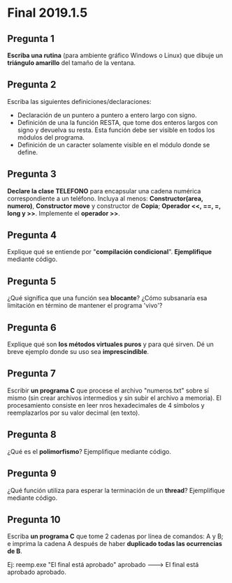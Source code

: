 # Final 2019.1.5

## Pregunta 1

**Escriba una rutina** (para ambiente gráfico Windows o Linux) que dibuje un **triángulo amarillo** del tamaño de la ventana.

## Pregunta 2

Escriba las siguientes definiciones/declaraciones:

- Declaración de un puntero a puntero a entero largo con signo.
- Definición de una la función RESTA, que tome dos enteros largos con signo y devuelva su resta. Esta función debe ser visible en todos los módulos del programa.
- Definición de un caracter solamente visible en el módulo donde se define.

## Pregunta 3

**Declare la clase TELEFONO** para encapsular una cadena numérica correspondiente a un teléfono. Incluya al menos: **Constructor(area, numero)**, **Constructor move** y constructor de **Copia**; **Operador <<, ==, =, long y >>**. Implemente el **operador >>**.

## Pregunta 4

Explique qué se entiende por "**compilación condicional**". **Ejemplifique** mediante código.

## Pregunta 5

¿Qué significa que una función sea **blocante**? ¿Cómo subsanaría esa limitación en término de mantener el programa 'vivo'?

## Pregunta 6

Explique qué son **los métodos virtuales puros** y para qué sirven. Dé un breve ejemplo donde su uso sea **imprescindible**.

## Pregunta 7

Escribir **un programa C** que procese el archivo "numeros.txt" sobre sí mismo (sin crear archivos intermedios y sin subir el archivo a memoria). El procesamiento consiste en leer nros hexadecimales de 4 símbolos y reemplazarlos por su valor decimal (en texto).

## Pregunta 8

¿Qué es el **polimorfismo**? Ejemplifique mediante código.

## Pregunta 9

¿Qué función utiliza para esperar la terminación de un **thread**? Ejemplifique mediante código.

## Pregunta 10

Escriba **un programa C** que tome 2 cadenas por línea de comandos: A y B; e imprima la cadena A después de haber **duplicado todas las ocurrencias de B**.

Ej: reemp.exe "El final está aprobado" aprobado ---> El final está aprobado aprobado.
